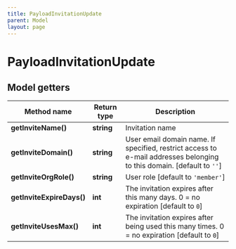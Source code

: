```yaml
---
title: PayloadInvitationUpdate
parent: Model
layout: page
---
```


# PayloadInvitationUpdate

## Model getters

Method name | Return type | Description
------------ | ------------- | -------------
**getInviteName()** | **string** | Invitation name
**getInviteDomain()** | **string** | User email domain name. If specified, restrict access to e-mail addresses belonging to this domain. [default to `''`]
**getInviteOrgRole()** | **string** | User role [default to `'member'`]
**getInviteExpireDays()** | **int** | The invitation expires after this many days. 0 = no expiration [default to `0`]
**getInviteUsesMax()** | **int** | The invitation expires after being used this many times. 0 = no expiration [default to `0`]

